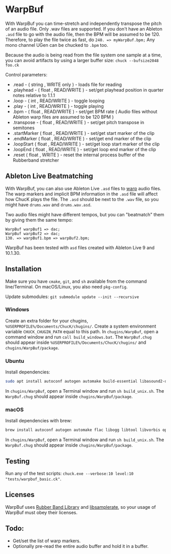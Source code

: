 # WarpBuf

With WarpBuf you can time-stretch and independently transpose the pitch of an audio file. Only .wav files are supported. If you don't have an Ableton `.asd` file to go with the audio file, then the BPM will be assumed to be 120. Therefore, to play the file twice as fast, do `240. => myWarpBuf.bpm;` Any mono channel UGen can be chucked to `.bpm` too.

Because the audio is being read from the file system one sample at a time, you can avoid artifacts by using a larger buffer size: `chuck --bufsize2048 foo.ck`

Control parameters:
* .read - ( string , WRITE only ) - loads file for reading
* .playhead - ( float , READ/WRITE ) - set/get playhead position in quarter notes relative to 1.1.1
* .loop - ( int , READ/WRITE ) - toggle looping
* .play - ( int , READ/WRITE ) - toggle playing
* .bpm - ( float , READ/WRITE ) - set/get BPM rate ( Audio files without Ableton warp files are assumed to be 120 BPM )
* .transpose - ( float , READ/WRITE ) - set/get pitch transpose in semitones
* .startMarker ( float , READ/WRITE ) - set/get start marker of the clip
* .endMarker ( float , READ/WRITE ) - set/get end marker of the clip
* .loopStart ( float , READ/WRITE ) - set/get loop start marker of the clip
* .loopEnd ( float , READ/WRITE ) - set/get loop end marker of the clip
* .reset ( float , WRITE ) - reset the internal process buffer of the Rubberband stretcher

## Ableton Live Beatmatching

With WarpBuf, you can also use Ableton Live `.asd` files to [warp](https://www.ableton.com/en/manual/audio-clips-tempo-and-warping/) audio files. The warp markers and implicit BPM information in the `.asd` file will affect how ChucK plays the file. The `.asd` should be next to the `.wav` file, so you might have `drums.wav` and `drums.wav.asd`.

Two audio files might have different tempos, but you can "beatmatch" them by giving them the same tempo:

```chuck
WarpBuf warpBuf1 => dac;
WarpBuf warpBuf2 => dac;
130. => warpBuf1.bpm => warpBuf2.bpm;
```

WarpBuf has been tested with `asd` files created with Ableton Live 9 and 10.1.30.

## Installation

Make sure you have `cmake`, `git`, and `sh` available from the command line/Terminal. On macOS/Linux, you also need `pkg-config`.

Update submodules:
`git submodule update --init --recursive`

### Windows

Create an extra folder for your chugins, `%USERPROFILE%/Documents/ChucK/chugins/`. Create a system environment variable `CHUCK_CHUGIN_PATH` equal to this path. In `chugins/WarpBuf`, open a command window and run `call build_windows.bat`. The `WarpBuf.chug` should appear inside `%USERPROFILE%/Documents/ChucK/chugins/` and `chugins/WarpBuf/package`.

### Ubuntu

Install dependencies:

```bash
sudo apt install autoconf autogen automake build-essential libasound2-dev libflac-dev libogg-dev libtool libvorbis-dev libopus-dev libmp3lame-dev libmpg123-dev pkg-config python
```

In `chugins/WarpBuf`, open a Terminal window and run `sh build_unix.sh`. The `WarpBuf.chug` should appear inside `chugins/WarpBuf/package`.

### macOS

Install dependencies with brew:

```zsh
brew install autoconf autogen automake flac libogg libtool libvorbis opus mpg123 pkg-config
```

In `chugins/WarpBuf`, open a Terminal window and run `sh build_unix.sh`. The `WarpBuf.chug` should appear inside `chugins/WarpBuf/package`.

## Testing

Run any of the test scripts: `chuck.exe --verbose:10 level:10 "tests/warpbuf_basic.ck"`.

## Licenses

WarpBuf uses [Rubber Band Library](https://github.com/breakfastquay/rubberband/) and [libsamplerate](https://github.com/libsndfile/libsamplerate), so your usage of WarpBuf must obey their licenses.

## Todo:

* Get/set the list of warp markers.
* Optionally pre-read the entire audio buffer and hold it in a buffer.